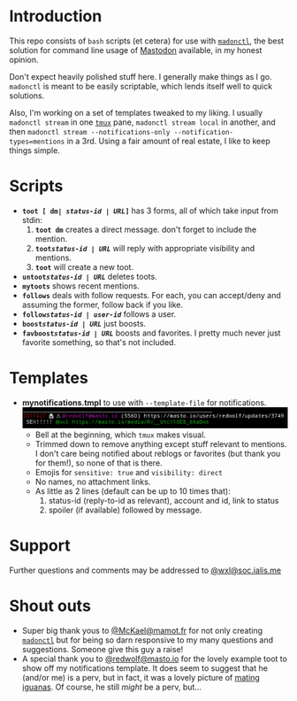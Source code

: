Introduction
============

This repo consists of `bash` scripts (et cetera) for use with [`madonctl`][1], the best solution for command line usage of [Mastodon][4] available, in my honest opinion.

Don't expect heavily polished stuff here. I generally make things as I go. `madonctl` is meant to be easily scriptable, which lends itself well to quick solutions.

Also, I'm working on a set of templates tweaked to my liking. I usually `madonctl stream` in one [`tmux`][2] pane, `madonctl stream local` in another, and then `madonctl stream --notifications-only --notification-types=mentions` in a 3rd. Using a fair amount of real estate, I like to keep things simple.

Scripts
=======

 * **`toot [ dm`*****`| status-id | URL`*****`]`** has 3 forms, all of which take input from stdin:
   1. **`toot dm`** creates a direct message. don't forget to include the mention.
   1. **`toot`*****`status-id | URL`*** will reply with appropriate visibility and mentions.
   1. **`toot`** will create a new toot.
 * **`untoot`*****`status-id | URL`*** deletes toots.
 * **`mytoots`** shows recent mentions.
 * **`follows`** deals with follow requests. For each, you can accept/deny and assuming the former, follow back if you like.
 * **`follow`*****`status-id | user-id`*** follows a user.
 * **`boost`*****`status-id | URL`*** just boosts. 
 * **`favboost`*****`status-id | URL`*** boosts and favorites. I pretty much never just favorite something, so that's not included.

Templates
=========

 * **mynotifications.tmpl** to use with `--template-file` for notifications.
   ![pic of mynotifications.tmpl in action](https://raw.githubusercontent.com/wxl/madonctl-scripts/master/assets/mynotifications.png "direct, sensitive toot with content warning")
   * Bell at the beginning, which `tmux` makes visual.
   * Trimmed down to remove anything except stuff relevant to mentions. I don't care being notified about reblogs or favorites (but thank you for them!), so none of that is there.
   * Emojis for `sensitive: true` and `visibility: direct`
   * No names, no attachment links. 
   * As little as 2 lines (default can be up to 10 times that):
     1. status-id (reply-to-id as relevant), account and id, link to status
     2. spoiler (if available) followed by message.

Support
=======

Further questions and comments may be addressed to [@wxl@soc.ialis.me][3] 

Shout outs
==========

 * Super big thank yous to [@McKael@mamot.fr][7] for not only creating [`madonctl`][1] but for being so darn responsive to my many questions and suggestions. Someone give this guy a raise!
 * A special thank you to [@redwolf@masto.io][5] for the lovely example toot to show off my notifications template. It does seem to suggest that he (and/or me) is a perv, but in fact, it was a lovely picture of [mating iguanas][6]. Of course, he still *might* be a perv, but…

[1]: https://github.com/McKael/madonctl
[2]: https://github.com/tmux/tmux
[3]: https://soc.ialis.me/@wxl
[4]: https://github.com/tootsuite/mastodon
[5]: https://masto.io/@redwolf
[6]: https://pictor.ialis.me/media_attachments/files/000/218/734/original/79069ce1b3ea6da5.jpg
[7]: https://mamot.fr/@McKael
